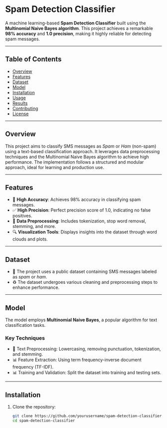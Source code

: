 # Spam Detection Classifier

A machine learning-based **Spam Detection Classifier** built using the **Multinomial Naive Bayes algorithm**. This project achieves a remarkable **98% accuracy** and **1.0 precision**, making it highly reliable for detecting spam messages.

---

## Table of Contents

- [Overview](#overview)
- [Features](#features)
- [Dataset](#dataset)
- [Model](#model)
- [Installation](#installation)
- [Usage](#usage)
- [Results](#results)
- [Contributing](#contributing)
- [License](#license)

---

## Overview
This project aims to classify SMS messages as *Spam* or *Ham* (non-spam) using a text-based classification approach. It leverages data preprocessing techniques and the Multinomial Naive Bayes algorithm to achieve high performance. The implementation follows a structured and modular approach, ideal for learning and production use.

---

## Features
- 🎯 **High Accuracy**: Achieves 98% accuracy in classifying spam messages.
- ✅ **High Precision**: Perfect precision score of 1.0, indicating no false positives.
- 🔄 **Data Preprocessing**: Includes tokenization, stop word removal, stemming, and more.
- 🔍 **Visualization Tools**: Displays insights into the dataset through word clouds and plots.

---

## Dataset
- 📄 The project uses a public dataset containing SMS messages labeled as *spam* or *ham*.
- ♻️ The dataset undergoes various cleaning and preprocessing steps to enhance performance.

---

## Model
The model employs **Multinomial Naive Bayes**, a popular algorithm for text classification tasks.

### Key Techniques
- 🔧 Text Preprocessing: Lowercasing, removing punctuation, tokenization, and stemming.
- 📊 Feature Extraction: Using term frequency-inverse document frequency (TF-IDF).
- 📊 Training and Validation: Split the dataset into training and testing sets.

---

## Installation

1. Clone the repository:
   ```bash
   git clone https://github.com/yourusername/spam-detection-classifier.git
   cd spam-detection-classifier
